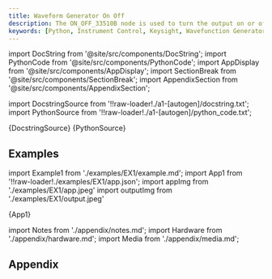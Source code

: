 ```yaml
---
title: Waveform Generator On Off
description: The ON_OFF_33510B node is used to turn the output on or off.
keywords: [Python, Instrument Control, Keysight, Wavefunction Generator, Function Generator, Keysight 33500B]
---
```


[//]: # (Custom component imports)

import DocString from '@site/src/components/DocString';
import PythonCode from '@site/src/components/PythonCode';
import AppDisplay from '@site/src/components/AppDisplay';
import SectionBreak from '@site/src/components/SectionBreak';
import AppendixSection from '@site/src/components/AppendixSection';

[//]: # (Docstring)

import DocstringSource from '!!raw-loader!./a1-[autogen]/docstring.txt';
import PythonSource from '!!raw-loader!./a1-[autogen]/python_code.txt';

<DocString>{DocstringSource}</DocString>
<PythonCode GLink='IO/INSTRUMENTS/FUNCTION_GENERATORS/KEYSIGHT/33XXX/BASIC/ON_OFF_33510B/ON_OFF_33510B.py'>{PythonSource}</PythonCode>

<SectionBreak />

    

[//]: # (Examples)

## Examples

import Example1 from './examples/EX1/example.md';
import App1 from '!!raw-loader!./examples/EX1/app.json';
import appImg from './examples/EX1/app.jpeg'
import outputImg from './examples/EX1/output.jpeg'

<AppDisplay 
    nodeLabel='ON_OFF_33510B'
    appImg={appImg}
    outputImg={outputImg}
    >
    {App1}
</AppDisplay>

<Example1 />

<SectionBreak />
  
    

[//]: # (Appendix)

import Notes from './appendix/notes.md';
import Hardware from './appendix/hardware.md';
import Media from './appendix/media.md';

## Appendix

<AppendixSection index={0} folderPath='nodes/IO/INSTRUMENTS/FUNCTION_GENERATORS/KEYSIGHT/33XXX/BASIC/ON_OFF_33510B/appendix/'><Notes /></AppendixSection>
<AppendixSection index={1} folderPath='nodes/IO/INSTRUMENTS/FUNCTION_GENERATORS/KEYSIGHT/33XXX/BASIC/ON_OFF_33510B/appendix/'><Hardware /></AppendixSection>
<AppendixSection index={2} folderPath='nodes/IO/INSTRUMENTS/FUNCTION_GENERATORS/KEYSIGHT/33XXX/BASIC/ON_OFF_33510B/appendix/'><Media /></AppendixSection>


